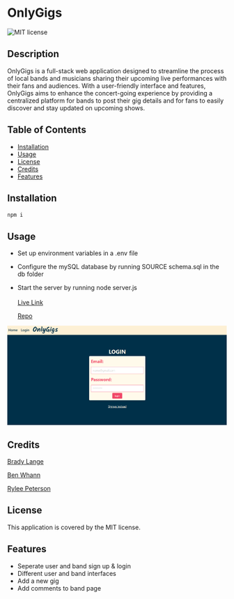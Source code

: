 # OnlyGigs

![MIT license](https://img.shields.io/badge/License-MIT-blue.svg)

## Description

OnlyGigs is a full-stack web application designed to streamline the process of local bands and musicians sharing their upcoming live performances with their fans and audiences. With a user-friendly interface and features, OnlyGigs aims to enhance the concert-going experience by providing a centralized platform for bands to post their gig details and for fans to easily discover and stay updated on upcoming shows.

## Table of Contents

- [Installation](#installation)
- [Usage](#usage)
- [License](#license)
- [Credits](#credits)
- [Features](#features)

## Installation

```
npm i
```

## Usage

- Set up environment variables in a .env file
- Configure the mySQL database by running SOURCE schema.sql in the db folder
- Start the server by running node server.js
  <br>
  <br>
  [Live Link](https://sheltered-inlet-74192-222de79efe22.herokuapp.com/)
  <br>

  [Repo](https://github.com/BenWhann/OnlyGigs)

![OnlyGigs](assets/images/onlygigs.png)

## Credits

[Brady Lange](https://github.com/BradyLange1)
<br>

[Ben Whann](https://github.com/BenWhann)
<br>

[Rylee Peterson](https://github.com/Rylee94)

## License

This application is covered by the MIT license.

## Features

- Seperate user and band sign up & login
- Different user and band interfaces
- Add a new gig
- Add comments to band page
